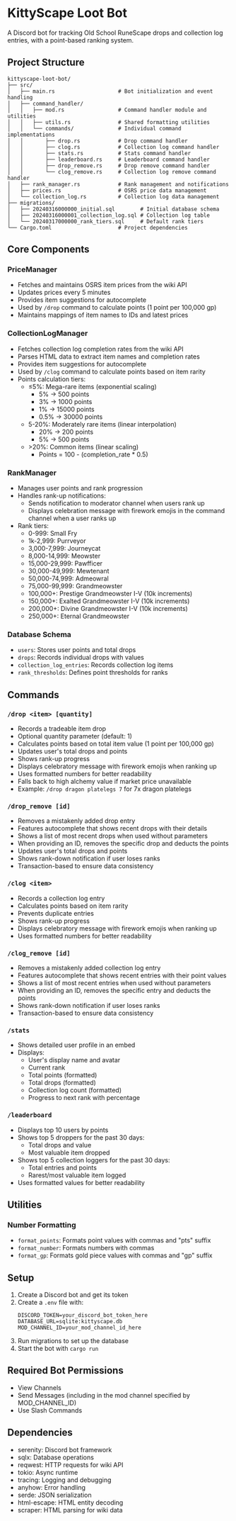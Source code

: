 # KittyScape Loot Bot

A Discord bot for tracking Old School RuneScape drops and collection log entries, with a point-based ranking system.

## Project Structure

```
kittyscape-loot-bot/
├── src/
│   ├── main.rs                    # Bot initialization and event handling
│   ├── command_handler/
│   │   ├── mod.rs                 # Command handler module and utilities
│   │   ├── utils.rs               # Shared formatting utilities
│   │   └── commands/              # Individual command implementations
│   │       ├── drop.rs            # Drop command handler
│   │       ├── clog.rs            # Collection log command handler
│   │       ├── stats.rs           # Stats command handler
│   │       ├── leaderboard.rs     # Leaderboard command handler
│   │       ├── drop_remove.rs     # Drop remove command handler
│   │       └── clog_remove.rs     # Collection log remove command handler
│   ├── rank_manager.rs            # Rank management and notifications
│   ├── prices.rs                  # OSRS price data management
│   └── collection_log.rs          # Collection log data management
├── migrations/
│   ├── 20240316000000_initial.sql        # Initial database schema
│   ├── 20240316000001_collection_log.sql # Collection log table
│   └── 20240317000000_rank_tiers.sql     # Default rank tiers
└── Cargo.toml                     # Project dependencies
```

## Core Components

### PriceManager
- Fetches and maintains OSRS item prices from the wiki API
- Updates prices every 5 minutes
- Provides item suggestions for autocomplete
- Used by `/drop` command to calculate points (1 point per 100,000 gp)
- Maintains mappings of item names to IDs and latest prices

### CollectionLogManager
- Fetches collection log completion rates from the wiki API
- Parses HTML data to extract item names and completion rates
- Provides item suggestions for autocomplete
- Used by `/clog` command to calculate points based on item rarity
- Points calculation tiers:
  - ≤5%: Mega-rare items (exponential scaling)
    - 5% → 500 points
    - 3% → 1000 points
    - 1% → 15000 points
    - 0.5% → 30000 points
  - 5-20%: Moderately rare items (linear interpolation)
    - 20% → 200 points
    - 5% → 500 points
  - \>20%: Common items (linear scaling)
    - Points = 100 - (completion_rate * 0.5)

### RankManager
- Manages user points and rank progression
- Handles rank-up notifications:
  - Sends notification to moderator channel when users rank up
  - Displays celebration message with firework emojis in the command channel when a user ranks up
- Rank tiers:
  - 0-999: Small Fry
  - 1k-2,999: Purrveyor
  - 3,000-7,999: Journeycat
  - 8,000-14,999: Meowster
  - 15,000-29,999: Pawfficer
  - 30,000-49,999: Mewtenant
  - 50,000-74,999: Admeowral
  - 75,000-99,999: Grandmeowster
  - 100,000+: Prestige Grandmeowster I-V (10k increments)
  - 150,000+: Exalted Grandmeowster I-V (10k increments)
  - 200,000+: Divine Grandmeowster I-V (10k increments)
  - 250,000+: Eternal Grandmeowster

### Database Schema
- `users`: Stores user points and total drops
- `drops`: Records individual drops with values
- `collection_log_entries`: Records collection log items
- `rank_thresholds`: Defines point thresholds for ranks

## Commands

### `/drop <item> [quantity]`
- Records a tradeable item drop
- Optional quantity parameter (default: 1)
- Calculates points based on total item value (1 point per 100,000 gp)
- Updates user's total drops and points
- Shows rank-up progress
- Displays celebratory message with firework emojis when ranking up
- Uses formatted numbers for better readability
- Falls back to high alchemy value if market price unavailable
- Example: `/drop dragon platelegs 7` for 7x dragon platelegs

### `/drop_remove [id]`
- Removes a mistakenly added drop entry
- Features autocomplete that shows recent drops with their details
- Shows a list of most recent drops when used without parameters
- When providing an ID, removes the specific drop and deducts the points
- Updates user's total drops and points
- Shows rank-down notification if user loses ranks
- Transaction-based to ensure data consistency

### `/clog <item>`
- Records a collection log entry
- Calculates points based on item rarity
- Prevents duplicate entries
- Shows rank-up progress
- Displays celebratory message with firework emojis when ranking up
- Uses formatted numbers for better readability

### `/clog_remove [id]`
- Removes a mistakenly added collection log entry
- Features autocomplete that shows recent entries with their point values
- Shows a list of most recent entries when used without parameters
- When providing an ID, removes the specific entry and deducts the points
- Shows rank-down notification if user loses ranks
- Transaction-based to ensure data consistency

### `/stats`
- Shows detailed user profile in an embed
- Displays:
  - User's display name and avatar
  - Current rank
  - Total points (formatted)
  - Total drops (formatted)
  - Collection log count (formatted)
  - Progress to next rank with percentage

### `/leaderboard`
- Displays top 10 users by points
- Shows top 5 droppers for the past 30 days:
  - Total drops and value
  - Most valuable item dropped
- Shows top 5 collection loggers for the past 30 days:
  - Total entries and points
  - Rarest/most valuable item logged
- Uses formatted values for better readability

## Utilities

### Number Formatting
- `format_points`: Formats point values with commas and "pts" suffix
- `format_number`: Formats numbers with commas
- `format_gp`: Formats gold piece values with commas and "gp" suffix

## Setup
1. Create a Discord bot and get its token
2. Create a `.env` file with:
   ```
   DISCORD_TOKEN=your_discord_bot_token_here
   DATABASE_URL=sqlite:kittyscape.db
   MOD_CHANNEL_ID=your_mod_channel_id_here
   ```
3. Run migrations to set up the database
4. Start the bot with `cargo run`

## Required Bot Permissions
- View Channels
- Send Messages (including in the mod channel specified by MOD_CHANNEL_ID)
- Use Slash Commands

## Dependencies
- serenity: Discord bot framework
- sqlx: Database operations
- reqwest: HTTP requests for wiki API
- tokio: Async runtime
- tracing: Logging and debugging
- anyhow: Error handling
- serde: JSON serialization
- html-escape: HTML entity decoding
- scraper: HTML parsing for wiki data 